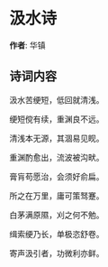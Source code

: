 # 汲水诗

**作者**: 华镇

## 诗词内容

汲水苦绠短，低回就清浅。

绠短傥有续，重渊良不远。

清浅本无源，其涸易见𪾢。

重渊酌愈出，流波被沟畎。

膏肓苟愿治，会须好俞扁。

所之在万里，庸可策驽蹇。

白茅满原隰，刈之何不勉。

缉索绠乃长，单极恣舒卷。

寄声汲引者，功微利亦鲜。

